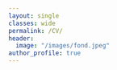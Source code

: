 ```yaml
---
layout: single
classes: wide
permalink: /CV/
header:
  image: "/images/fond.jpeg"
author_profile: true
---
```

